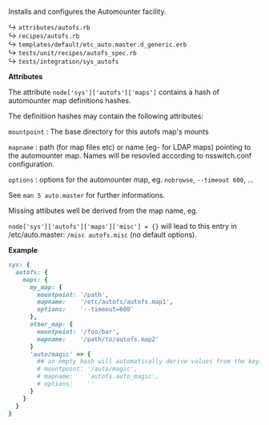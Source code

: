 Installs and configures the Automounter facility.

↪ `attributes/autofs.rb`  
↪ `recipes/autofs.rb`  
↪ `templates/default/etc_auto.master.d_generic.erb`  
↪ `tests/unit/recipes/autofs_spec.rb`  
↪ `tests/integration/sys_autofs`  


**Attributes**

The attribute `node['sys']['autofs']['maps']` contains a hash
of automounter map definitions hashes.

The definitiion hashes may contain the following attributes:

`mountpoint`
: The base directory for this autofs map's mounts

`mapname`
: path (for map files etc) or name (eg- for LDAP maps)
pointing to the automounter map. Names will be resovled according
to nsswitch.conf configuration.

`options`
: options for the automounter map, eg. `nobrowse`, `--timeout 600`, …

See `man 5 auto.master` for further informations.

Missing attibutes well be derived from the map name, eg.

`node['sys']['autofs']['maps']['misc'] = {}`
will lead to this entry in /etc/auto.master:
`/misc autofs.misc` (no default options).

**Example**

```ruby
sys: {
  autofs: {
    maps: {
      my_map: {
        mountpoint: '/path',
        mapname:    '/etc/autofs/autofs.map1',
        options:    '--timeout=600'
      },
      other_map: {
        mountpoint: '/foo/bar',
        mapname:    '/path/to/autofs.map2'
      }
      'auto/magic' => {
        ## an empty hash will automatically derive values from the key:
        # mountpoint: '/auto/magic',
        # mapname:    'autofs.auto_magic',
        # options:    ''
      }
    }
  }
}
```
